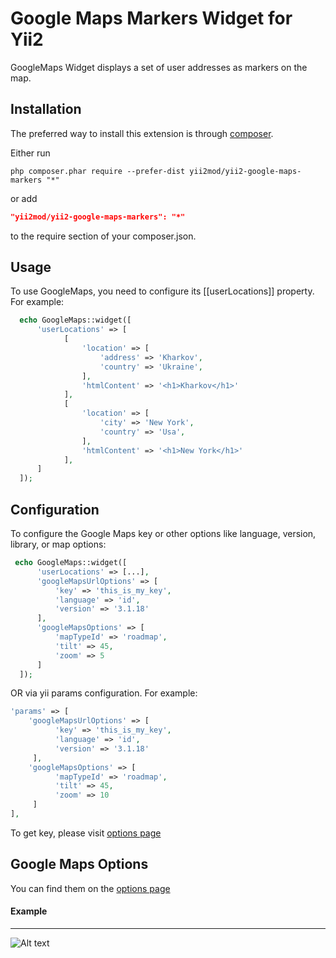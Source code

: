 Google Maps Markers Widget for Yii2
==========
GoogleMaps Widget displays a set of user addresses as markers on the map.

Installation   
------------

The preferred way to install this extension is through [composer](http://getcomposer.org/download/).

Either run

```
php composer.phar require --prefer-dist yii2mod/yii2-google-maps-markers "*"
```

or add

```json
"yii2mod/yii2-google-maps-markers": "*"
```

to the require section of your composer.json.

Usage
------------
To use GoogleMaps, you need to configure its [[userLocations]] property. For example:

```php
  echo GoogleMaps::widget([
      'userLocations' => [
            [
                'location' => [
                    'address' => 'Kharkov',
                    'country' => 'Ukraine',
                ],
                'htmlContent' => '<h1>Kharkov</h1>'
            ],
            [
                'location' => [
                    'city' => 'New York',
                    'country' => 'Usa',
                ],
                'htmlContent' => '<h1>New York</h1>'
            ],
      ]
  ]); 
```

Configuration
----------------------------------------

To configure the Google Maps key or other options like language, version, library, or map options:
```php
 echo GoogleMaps::widget([
      'userLocations' => [...],
      'googleMapsUrlOptions' => [
          'key' => 'this_is_my_key',
          'language' => 'id',
          'version' => '3.1.18'
      ],
      'googleMapsOptions' => [
          'mapTypeId' => 'roadmap',
          'tilt' => 45,
          'zoom' => 5
      ]
  ]); 
```
OR via yii params configuration. For example:
```php
'params' => [
    'googleMapsUrlOptions' => [
          'key' => 'this_is_my_key',
          'language' => 'id',
          'version' => '3.1.18'
     ],
    'googleMapsOptions' => [
          'mapTypeId' => 'roadmap',
          'tilt' => 45,
          'zoom' => 10
     ]  
],
```
To get key, please visit [options page](https://code.google.com/apis/console/)

Google Maps Options 
----------------
You can find them on the [options page](https://developers.google.com/maps/documentation/javascript/reference)

#### Example
-----
![Alt text](http://res.cloudinary.com/zfort/image/upload/v1441115988/Map_preview_hcwb1x.png "Example")
